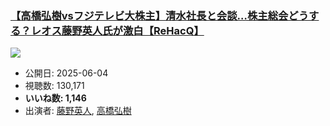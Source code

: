 ### [【高橋弘樹vsフジテレビ大株主】清水社長と会談…株主総会どうする？レオス藤野英人氏が激白【ReHacQ】](https://www.youtube.com/watch?v=6xduUcFsXZs)
[![](https://img.youtube.com/vi/6xduUcFsXZs/sddefault.jpg)](https://www.youtube.com/watch?v=6xduUcFsXZs)
-   公開日: 2025-06-04
-   視聴数: 130,171
-   **いいね数: 1,146**
-   出演者: [藤野英人](/rehacq_fan/people/藤野英人 "wikilink"), [高橋弘樹](/rehacq_fan/people/高橋弘樹 "wikilink")
